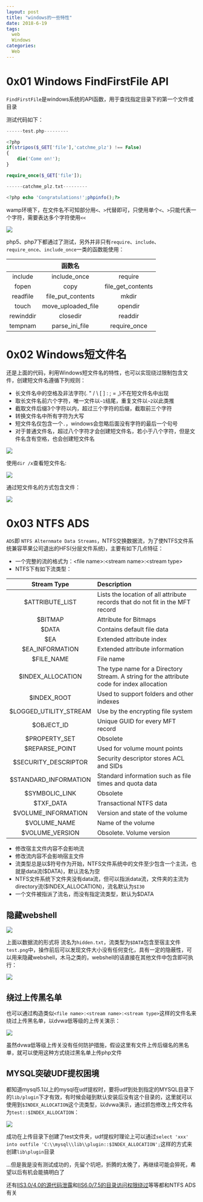 ```yaml
---
layout: post
title: "windows的一些特性"
date: 2018-6-19
tags:
  web
  Windows
categories:
  Web
---
```

# 0x01 Windows FindFirstFile API
``FindFirstFile``是windows系统的API函数，用于查找指定目录下的第一个文件或目录

测试代码如下：

```php
------test.php---------

<?php
if(stripos($_GET['file'],'catchme_plz') !== False)
{
	die('Come on!');
}

require_once($_GET['file']);

------catchme_plz.txt---------

<?php echo 'Congratulations!';phpinfo();?>
```

wamp环境下，在文件名不可知部分用``<``、``>``代替即可，只使用单个``<``、``>``只能代表一个字符，需要表达多个字符使用``<<``

![](https://c1h3ng.github.io/assets/images/findfirstfile.png)

php5、php7下都通过了测试，另外并非只有``require``、``include``、``require_once``、``include_once``一类的函数能使用：

| | 函数名 | |
| :---: | :---: | :---: |
| include | include_once | require |
| fopen | copy | file_get_contents |
| readfile | file_put_contents | mkdir |
| touch | move_uploaded_file | opendir |
| rewinddir | closedir |  readdir |
|   tempnam  | parse_ini_file  | require_once  |

# 0x02 Windows短文件名

还是上面的代码，利用Windows短文件名的特性，也可以实现绕过限制包含文件，创建短文件名遵循下列规则：

* 长文件名中的空格及非法字符(\. \" \/ \\ [ ] \: \; = ,)不在短文件名中出现
* 取长文件名前六个字符，唯一文件以``~1``结尾，重复文件以``~2``以此类推
* 截取文件后缀3个字符以内，超过三个字符的后缀，截取前三个字符
* 转换文件名中所有字符为大写
* 短文件名仅包含一个``.``，windows会忽略后面没有字符的最后一个句号
* 对于普通文件名，超过八个字符才会创建短文件名，若小于八个字符，但是文件名含有空格，也会创建短文件名

![](https://c1h3ng.github.io/assets/images/8dot3.png)

使用``dir /x``查看短文件名:

![](https://c1h3ng.github.io/assets/images/dirx.png)

通过短文件名的方式包含文件：

![](https://c1h3ng.github.io/assets/images/lfi-8dot3.png)

# 0x03 NTFS ADS

``ADS``即 ``NTFS Alternmate Data Streams``，NTFS交换数据流，为了使NTFS文件系统兼容苹果公司退出的HFS(分层文件系统)，主要有如下几点特征：

* 一个完整的流的格式为：\<file name\>\:\<stream name\>\:\<stream type\>
* NTFS下有如下流类型：

|Stream Type | Description |
| :---: | :--- |
| $ATTRIBUTE_LIST | Lists  the  location  of  all  attribute  records  that  do  not  fit  in  the MFT record |
| $BITMAP | Attribute for Bitmaps |
| $DATA | Contains default file data |
| $EA | Extended attribute index |
| $EA_INFORMATION | Extended attribute information |
| $FILE_NAME | File name |
| $INDEX_ALLOCATION | The type name for a Directory Stream. A string for the attribute code for index allocation |
| $INDEX_ROOT | Used to support folders and other indexes |
| $LOGGED_UTILITY_STREAM | Use by the encrypting file system |
| $OBJECT_ID | Unique GUID for every MFT record |
| $PROPERTY_SET | Obsolete |
| $REPARSE_POINT | Used for volume mount points |
| $SECURITY_DESCRIPTOR | Security descriptor stores ACL and SIDs|
| $STANDARD_INFORMATION | Standard information such as file times and quota data |
| $SYMBOLIC_LINK | Obsolete |
| $TXF_DATA | Transactional NTFS data |
| $VOLUME_INFORMATION | Version and state of the volume |
| $VOLUME_NAME | Name of the volume |
| $VOLUME_VERSION | Obsolete. Volume version |


* 修改宿主文件内容不会影响流
* 修改流内容不会影响宿主文件
* 流类型总是以\$符号作为开始，NTFS文件系统中的文件至少包含一个主流，也就是data流(\$DATA)，默认流名为空
* NTFS文件系统下文件夹没有data流，但可以指派data流，文件夹的主流为directory流(\$INDEX_ALLOCATION)，流名默认为``$I30``
* 一个文件被指派了流名，而没有指定流类型，默认为\$DATA

## 隐藏webshell
![](https://c1h3ng.github.io/assets/images/hiddentext.png)

上面以数据流的形式将 流名为``hidden.txt``，流类型为``$DATA``包含至宿主文件``test.png``中，操作前后可以发现文件大小没有任何变化，具有一定的隐蔽性，可以用来隐藏webshell，木马之类的，webshell的话直接在其他文件中包含即可执行：

![](https://c1h3ng.github.io/assets/images/adswebshell.png)

## 绕过上传黑名单
也可以通过构造类似``<file name>:<stream name>:<stream type>``这样的文件名来绕过上传黑名单，以dvwa低等级的上传关演示：

![](https://c1h3ng.github.io/assets/images/adsbypassdvwa.png)

虽然dvwa低等级上传关没有任何防护措施，假设这里有文件上传后缀名的黑名单，就可以使用这种方式绕过黑名单上传php文件

## MYSQL突破UDF提权困境

都知道mysql5.1以上的mysql在udf提权时，要将udf到处到指定的MYSQL目录下的``lib/plugin``下才有效，有时候会碰到默认安装后没有这个目录的，这里就可以使用到``$INDEX_ALLOCATION``这个流类型，以dvwa演示，通过抓包修改上传文件名为``test::$INDEX_ALLOCATION``：

![](https://c1h3ng.github.io/assets/images/index_allocation.png)

成功在上传目录下创建了test文件夹，udf提权时理论上可以通过``select 'xxx' into outfile 'C:\\mysql\\lib\\plugin::$INDEX_ALLOCATION';``这样的方式来创建``lib\plugin``目录

...但是我是没有测试成功的，先留个坑吧，折腾的太晚了，再继续可能会猝死，希望以后有机会能搞明白了

还有[IIS3.0/4.0的源代码泄露](http://www.nsfocus.net/index.php?act=sec_bug&do=view&bug_id=3442)和[IIS6.0/7.5的目录访问权限绕过](https://www.exploit-db.com/exploits/19033/)等等都和NTFS ADS有关
